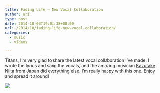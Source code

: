 ```yaml
---
title: Fading Life – New Vocal Collaboration
author: uri
type: post
date: 2014-10-03T19:03:38+00:00
url: /2014/10/fading-life-new-vocal-collaboration/
categories:
  - music
  - vídeos

---
```

Titans, I&#8217;m very glad to share the latest vocal collaboration I&#8217;ve made. I wrote the lyrics and sang the vocals, and the amazing musician [Kazutake Niita][1] from Japan did everything else. I&#8217;m really happy with this one. Enjoy and spread it around!

[![](http://img.youtube.com/vi/NMs-vXPftq0/0.jpg)](https://youtube.com/watch?v=NMs-vXPftq0) 

 [1]: https://soundcloud.com/ractica/